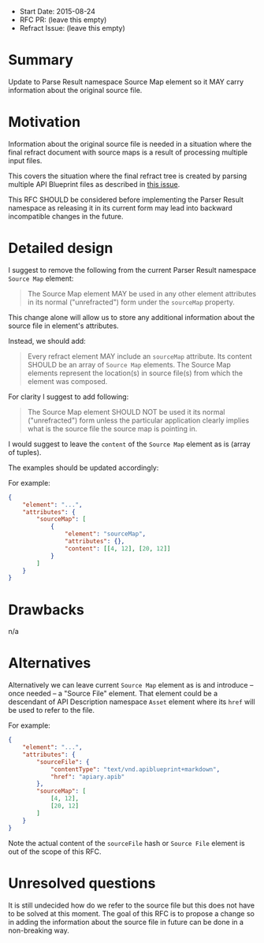 - Start Date: 2015-08-24
- RFC PR: (leave this empty)
- Refract Issue: (leave this empty)

# Summary

Update to Parse Result namespace Source Map element so it MAY carry information
about the original source file.

# Motivation

Information about the original source file is needed in a situation where the
final refract document with source maps is a result of processing multiple
input files.

This covers the situation where the final refract tree is created by parsing
multiple API Blueprint files as described in
[this issue](https://github.com/apiaryio/api-blueprint/issues/8).

This RFC SHOULD be considered before implementing the Parser Result namespace
 as releasing it in its current form may lead into backward incompatible changes
in the future.

# Detailed design

I suggest to remove the following from the current Parser Result namespace
`Source Map` element:

> The Source Map element MAY be used in any other element attributes in its
normal ("unrefracted") form under the `sourceMap` property.

This change alone will allow us to store any additional information about the
source file in element's attributes.

Instead, we should add:

> Every refract element MAY include an `sourceMap` attribute. Its content SHOULD
be an array of `Source Map` elements. The Source Map elements represent the
location(s) in source file(s) from which the element was composed.

For clarity I suggest to add following:

> The Source Map element SHOULD NOT be used it its normal ("unrefracted") form
unless the particular application clearly implies what is the source file the
source map is pointing in.

I would suggest to leave the `content` of the `Source Map` element as is
(array of tuples).

The examples should be updated accordingly:

For example:

```json
{
    "element": "...",
    "attributes": {
        "sourceMap": [
            {
                "element": "sourceMap",
                "attributes": {},
                "content": [[4, 12], [20, 12]]
            }
        ]
    }
}
```

# Drawbacks

n/a

# Alternatives

Alternatively we can leave current `Source Map` element as is and introduce –
once needed – a "Source File" element. That element could be a descendant of
API Description namespace `Asset` element where its `href` will be used to refer
to the file.

For example:

```json
{
    "element": "...",
    "attributes": {
        "sourceFile": {
            "contentType": "text/vnd.apiblueprint+markdown",
            "href": "apiary.apib"
        },
        "sourceMap": [
            [4, 12],
            [20, 12]
        ]
    }
}
```

Note the actual content of the `sourceFile` hash or `Source File` element is
out of the scope of this RFC.

# Unresolved questions

It is still undecided how do we refer to the source file but this does not have
to be solved at this moment. The goal of this RFC is to propose a change so
in adding the information about the source file in future can be done in a
non-breaking way.
